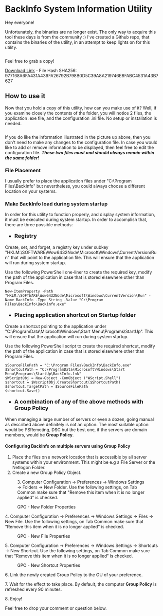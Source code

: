 # BackInfo System Information Utility 
Hey everyone!
<!-- wp:paragraph -->
<p>Unfortunately, the binaries are no longer exist. The only way to acquire this tool these days is from the community :) I've created a Github repo, that contains the binaries of the utility, in an attempt to keep lights on for this utility. </p>
<!-- /wp:paragraph -->
<!-- wp:image {"align":"center","id":2400,"sizeSlug":"large","linkDestination":"none"} -->
<div class="wp-block-image"><figure class="aligncenter size-large"><img src="https://www.markou.me/wp-content/uploads/2022/01/image-3-1200x614.png" alt="" class="wp-image-2400"/></figure></div>
<!-- /wp:image -->
<!-- wp:paragraph -->
<p>Feel free to grab a copy!</p>
<!-- /wp:paragraph -->

<!-- wp:paragraph -->
<p><a href="https://github.com/george-markou/BackInfo/raw/main/Backinfo.zip">Download Li</a><a href="https://github.com/george-markou/BackInfo/raw/main/Backinfo.zip" data-type="URL" data-id="https://github.com/george-markou/BackInfo/raw/main/Backinfo.zip">nk</a> - File Hash SHA256: 977168A6FA431A439FA26792B798B0D5C39A8A219746E8FABC4531A43B7627</p>
<!-- /wp:paragraph -->

<!-- wp:heading -->
<h2>How to use it</h2>
<!-- /wp:heading -->

<!-- wp:paragraph -->
<p>Now that you hold a copy of this utility, how can you make use of it? Well, if you examine closely the contents of the folder, you will notice 2 files, the application .exe file, and the configuration .ini file. No setup or installation is needed.</p>
<!-- /wp:paragraph -->

<!-- wp:image {"id":2399,"sizeSlug":"full","linkDestination":"none"} -->
<figure class="wp-block-image size-full"><img src="https://www.markou.me/wp-content/uploads/2022/01/image-2.png" alt="" class="wp-image-2399"/></figure>
<!-- /wp:image -->

<!-- wp:paragraph -->
<p>If you do like the information illustrated in the picture up above, then you don't need to make any changes to the configuration file. In case you would like to add or remove information to be displayed, then feel free to edit the configuration file. <em><strong>These two files must and should always remain within the same folder!</strong></em></p>
<!-- /wp:paragraph -->

<!-- wp:heading {"level":3} -->
<h3>File Placement</h3>
<!-- /wp:heading -->

<!-- wp:paragraph -->
<p>I usually prefer to place the application files under "C:\Program Files\BackInfo" but nevertheless, you could always choose a different location on your systems.</p>
<!-- /wp:paragraph -->

<!-- wp:heading {"level":3} -->
<h3>Make BackInfo load during system startup</h3>
<!-- /wp:heading -->

<!-- wp:paragraph -->
<p>In order for this utility to function properly, and display system information, it must be executed during system startup. In order to accomplish that, there are three possible methods:</p>
<!-- /wp:paragraph -->

<!-- wp:list {"style":{"typography":{"fontSize":"18px"}}} -->
<ul style="font-size:18px"><li><strong>Registry</strong></li></ul>
<!-- /wp:list -->

<!-- wp:paragraph -->
<p>Create, set, and forget, a registry key under subkey "HKLM:\SOFTWARE\Wow6432Node\Microsoft\Windows\CurrentVersion\Run" that will point to the application file. This will ensure that the application will run during system startup. </p>
<!-- /wp:paragraph -->

<!-- wp:paragraph -->
<p>Use the following PowerShell one-liner to create the required key, modify the path of the application in case that is stored elsewhere other than Program Files.</p>
<!-- /wp:paragraph -->

<!-- wp:code -->
<pre class="wp-block-code"><code lang="powershell" class="language-powershell">New-ItemProperty -Path "HKLM:\SOFTWARE\Wow6432Node\Microsoft\Windows\CurrentVersion\Run" -Name BackInfo -Type String -Value "C:\Program Files\BackInfo\Backinfo.exe"</code></pre>
<!-- /wp:code -->

<!-- wp:list {"style":{"typography":{"fontSize":"18px"}}} -->
<ul style="font-size:18px"><li><strong>Placing application shortcut on Startup folder</strong></li></ul>
<!-- /wp:list -->

<!-- wp:paragraph -->
<p>Create a shortcut pointing to the application under  "C:\ProgramData\Microsoft\Windows\Start Menu\Programs\StartUp".  This will ensure that the application will run during system startup.  </p>
<!-- /wp:paragraph -->

<!-- wp:paragraph -->
<p> Use the following PowerShell script to create the required shortcut, modify the path of the application in case that is stored elsewhere other than Program Files. </p>
<!-- /wp:paragraph -->

<!-- wp:code -->
<pre class="wp-block-code"><code lang="powershell" class="language-powershell">$SourceFilePath = "C:\Program Files\BackInfo\BackInfo.exe"
$ShortcutPath = "C:\ProgramData\Microsoft\Windows\Start Menu\Programs\StartUp\BackInfo.lnk"
$WScriptObj = New-Object -ComObject ("WScript.Shell")
$shortcut = $WscriptObj.CreateShortcut($ShortcutPath)
$shortcut.TargetPath = $SourceFilePath
$shortcut.Save()</code></pre>
<!-- /wp:code -->

<!-- wp:list {"style":{"typography":{"fontSize":"18px"}}} -->
<ul style="font-size:18px"><li><strong>A combination of any of the above methods with Group Policy</strong></li></ul>
<!-- /wp:list -->

<!-- wp:paragraph -->
<p>When managing a large number of servers or even a dozen, going manual as described above definitely is not an option. The most suitable option would be PSRemoting, DSC but the best one, if the servers are domain members, would be <strong>Group Policy</strong>.</p>
<!-- /wp:paragraph -->

<!-- wp:heading {"level":4} -->
<h4>C<strong>onfiguring BackInfo on multiple servers using Group Policy</strong></h4>
<!-- /wp:heading -->

<!-- wp:list {"ordered":true} -->
<ol><li>Place the files on a network location that is accessible by all server systems within your environment. This might be e.g a File Server or the Netlogon Folder.</li><li>Create a new Group Policy Object.</li></ol>
<!-- /wp:list -->

<!-- wp:image {"id":2406,"sizeSlug":"full","linkDestination":"none"} -->
<figure class="wp-block-image size-full"><img src="https://www.markou.me/wp-content/uploads/2022/01/image-4.png" alt="" class="wp-image-2406"/><figcaption>3. Computer Configuration -&gt; Preferences -&gt; Windows Settings -&gt; Folders -&gt; New Folder. Use the following settings, on Tab Common make sure that "Remove this item when it is no longer applied" is checked. </figcaption></figure>
<!-- /wp:image -->

<!-- wp:image {"align":"center","id":2407,"sizeSlug":"full","linkDestination":"none"} -->
<div class="wp-block-image"><figure class="aligncenter size-full"><img src="https://www.markou.me/wp-content/uploads/2022/01/image-5.png" alt="" class="wp-image-2407"/><figcaption> GPO - New Folder Properties </figcaption></figure></div>
<!-- /wp:image -->

<!-- wp:paragraph -->
<p>4.  Computer Configuration -&gt; Preferences -&gt; Windows Settings -&gt; Files -&gt; New File. Use the following settings, on Tab Common make sure that "Remove this item when it is no longer applied" is checked.  </p>
<!-- /wp:paragraph -->

<!-- wp:image {"align":"center","id":2408,"sizeSlug":"full","linkDestination":"none"} -->
<div class="wp-block-image"><figure class="aligncenter size-full"><img src="https://www.markou.me/wp-content/uploads/2022/01/image-6.png" alt="" class="wp-image-2408"/><figcaption>GPO - New File Properties</figcaption></figure></div>
<!-- /wp:image -->

<!-- wp:paragraph -->
<p>5.  Computer Configuration -&gt; Preferences -&gt; Windows Settings -&gt; Shortcuts -&gt; New Shortcut. Use the following settings, on Tab Common make sure that "Remove this item when it is no longer applied" is checked. </p>
<!-- /wp:paragraph -->

<!-- wp:image {"align":"center","id":2409,"sizeSlug":"full","linkDestination":"none"} -->
<div class="wp-block-image"><figure class="aligncenter size-full"><img src="https://www.markou.me/wp-content/uploads/2022/01/image-7.png" alt="" class="wp-image-2409"/><figcaption>GPO - New Shortcut Properties</figcaption></figure></div>
<!-- /wp:image -->

<!-- wp:paragraph -->
<p>6. Link the newly created Group Policy to the OU of your preference. </p>
<!-- /wp:paragraph -->

<!-- wp:paragraph -->
<p>7. Wait for the effect to take place. By default, the computer&nbsp;<strong>Group Policy</strong>&nbsp;is refreshed every 90 minutes.</p>
<!-- /wp:paragraph -->

<!-- wp:paragraph -->
<p>8. Enjoy!</p>
<!-- /wp:paragraph -->

<p>Feel free to drop your comment or question below.</p>
<!-- /wp:paragraph -->
